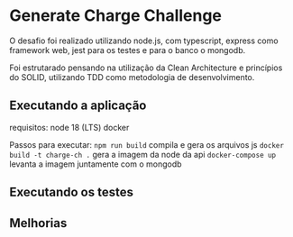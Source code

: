 # Generate Charge Challenge

O desafio foi realizado utilizando node.js, com typescript, express como framework web, jest para os testes  e para o banco o mongodb.

Foi estrutarado pensando na utilização da Clean Architecture e princípios do SOLID, utilizando TDD como metodologia de desenvolvimento.

## Executando a aplicação
requisitos:
node 18 (LTS)
docker


Passos para executar:
`npm run build` compila e gera os arquivos js
`docker build -t charge-ch .` gera a imagem da node da api
`docker-compose up` levanta a imagem juntamente com o mongodb


## Executando os testes


## Melhorias